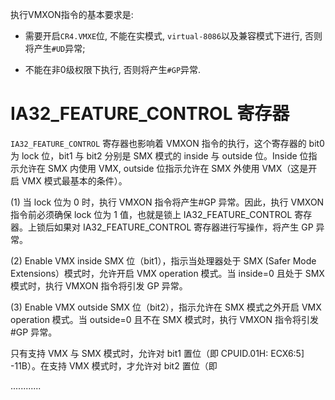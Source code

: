 

执行VMXON指令的基本要求是:

* 需要开启`CR4.VMXE`位, 不能在实模式, `virtual-8086`以及兼容模式下进行, 否则将产生`#UD`异常;

* 不能在非0级权限下执行, 否则将产生`#GP`异常.

# IA32_FEATURE_CONTROL 寄存器

`IA32_FEATURE_CONTROL` 寄存器也影响着 VMXON 指令的执行，这个寄存器的 bit0 为 lock 位，bit1 与 bit2 分别是 SMX 模式的 inside 与 outside 位。Inside 位指示允许在 SMX 内使用 VMX, outside 位指示允许在 SMX 外使用 VMX（这是开启 VMX 模式最基本的条件）。

 (1) 当 lock 位为 0 时，执行 VMXON 指令将产生#GP 异常。因此，执行 VMXON 指令前必须确保 lock 位为 1 值，也就是锁上 IA32_FEATURE_CONTROL 寄存器。上锁后如果对 IA32_FEATURE_CONTROL 寄存器进行写操作，将产生 GP 异常。

 (2) Enable VMX inside SMX 位（bit1），指示当处理器处于 SMX (Safer Mode  Extensions）模式时，允许开启 VMX operation 模式。当 inside=0 且处于 SMX 模式时，执行 VMXON 指令将引发 GP 异常。

 (3) Enable VMX outside SMX 位（bit2），指示允许在 SMX 模式之外开启 VMX  operation 模式。当 outside=0 且不在 SMX 模式时，执行 VMXON 指令将引发#GP 异常。

只有支持 VMX 与 SMX 模式时，允许对 bit1 置位（即  CPUID.01H: ECX6:5] -11B）。在支持 VMX 模式时，才允许对 bit2 置位（即

............


